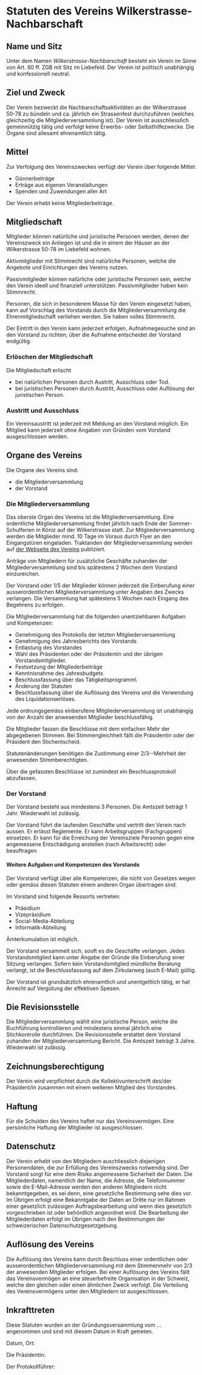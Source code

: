 # Statuten des Vereins Wilkerstrasse-Nachbarschaft

## Name und Sitz

Unter dem Namen *Wilkerstrasse-Nachbarschaft* besteht ein Verein im Sinne von Art. 60 ff. ZGB mit Sitz im Liebefeld.
Der Verein ist politisch unabhängig und konfessionell neutral.

## Ziel und Zweck

Der Verein bezweckt die Nachbarschaftsaktivitäten an der Wilkerstrasse 50-78 zu bündeln und ca. jährlich ein Strassenfest durchzuführen (welches gleichzeitig die Mitgliederversammlung ist).
Der Verein ist ausschliesslich gemeinnützig tätig und verfolgt keine Erwerbs- oder Selbsthilfezwecke.
Die Organe sind allesamt ehrenamtlich tätig.

## Mittel

Zur Verfolgung des Vereinszweckes verfügt der Verein über folgende Mittel:

- Gönnerbeiträge
- Erträge aus eigenen Veranstaltungen
- Spenden und Zuwendungen aller Art

Der Verein erhebt keine Mitgliederbeiträge.

## Mitgliedschaft

Mitglieder können natürliche und juristische Personen werden, denen der Vereinszweck ein Anliegen ist und die in einem der Häuser an der Wilkerstrasse 50-78 im Liebefeld wohnen.

Aktivmitglieder mit Stimmrecht sind natürliche Personen, welche die Angebote und Einrichtungen des Vereins nutzen.

Passivmitglieder können natürliche oder juristische Personen sein, welche den Verein ideell und finanziell unterstützen.
Passivmitglieder haben kein Stimmrecht.

Personen, die sich in besonderem Masse für den Verein eingesetzt haben, kann auf Vorschlag des Vorstands durch die Mitgliederversammlung die Ehrenmitgliedschaft verliehen werden.
Sie haben volles Stimmrecht.

Der Eintritt in den Verein kann jederzeit erfolgen, Aufnahmegesuche sind an den Vorstand zu richten; über die Aufnahme entscheidet der Vorstand endgültig.

### Erlöschen der Mitgliedschaft

Die Mitgliedschaft erlischt

- bei natürlichen Personen durch Austritt, Ausschluss oder Tod.
- bei juristischen Personen durch Austritt, Ausschluss oder Auflösung der juristischen Person.

### Austritt und Ausschluss

Ein Vereinsaustritt ist jederzeit mit Meldung an den Vorstand möglich.
Ein Mitglied kann jederzeit ohne Angaben von Gründen vom Vorstand ausgeschlossen werden.

## Organe des Vereins

Die Organe des Vereins sind:

- die Mitgliederversammlung
- der Vorstand

### Die Mitgliederversammlung

Das oberste Organ des Vereins ist die Mitgliederversammlung.
Eine ordentliche Mitgliederversammlung findet jährlich nach Ende der Sommer-Schulferien in Köniz auf der Wilkerstrasse statt.
Zur Mitgliederversammlung werden die Mitglieder mind. 10 Tage im Voraus durch Flyer an den Eingangstüren eingeladen.
Traktanden der Mitgliederversammlung werden auf [der Webseite des Vereins](https://wilkerstrasse.ch/) publiziert.

Anträge von Mitgliedern für zusätzliche Geschäfte zuhanden der Mitgliederversammlung sind bis spätestens 2 Wochen dem Vorstand einzureichen.

Der Vorstand oder 1/5 der Mitglieder können jederzeit die Einberufung einer ausserordentlichen Mitgliederversammlung unter Angaben des Zwecks verlangen.
Die Versammlung hat spätestens 5 Wochen nach Eingang des Begehrens zu erfolgen.

Die Mitgliederversammlung hat die folgenden unentziehbaren Aufgaben und Kompetenzen:

- Genehmigung des Protokolls der letzten Mitgliederversammlung
- Genehmigung des Jahresberichts des Vorstands
- Entlastung des Vorstandes
- Wahl des Präsidenten oder der Präsidentin und der übrigen Vorstandsmitglieder.
- Festsetzung der Mitgliederbeiträge
- Kenntnisnahme des Jahresbudgets
- Beschlussfassung über das Tätigkeitsprogramm\
- Änderung der Statuten
- Beschlussfassung über die Auflösung des Vereins und die Verwendung des Liquidationserlöses.

Jede ordnungsgemäss einberufene Mitgliederversammlung ist unabhängig von der Anzahl der anwesenden Mitglieder beschlussfähig.

Die Mitglieder fassen die Beschlüsse mit dem einfachen Mehr der abgegebenen Stimmen.
Bei Stimmengleichheit fällt die Präsidentin oder der Präsident den Stichentscheid.

Statutenänderungen benötigen die Zustimmung einer 2/3--Mehrheit der anwesenden Stimmberechtigten.

Über die gefassten Beschlüsse ist zumindest ein Beschlussprotokoll abzufassen.

### Der Vorstand

Der Vorstand besteht aus mindestens 3 Personen.
Die Amtszeit beträgt 1 Jahr.
Wiederwahl ist zulässig.

Der Vorstand führt die laufenden Geschäfte und vertritt den Verein nach aussen.
Er erlässt Reglemente.
Er kann Arbeitsgruppen (Fachgruppen) einsetzen.
Er kann für die Erreichung der Vereinsziele Personen gegen eine angemessene Entschädigung anstellen (nach Arbeitsrecht) oder beauftragen

#### Weitere Aufgaben und Kompetenzen des Vorstands

Der Vorstand verfügt über alle Kompetenzen, die nicht von Gesetzes wegen oder gemäss diesen Statuten einem anderen Organ übertragen sind.

Im Vorstand sind folgende Ressorts vertreten:

- Präsidium
- Vizepräsidium
- Social-Media-Abteilung
- Informatik-Abteilung

Ämterkumulation ist möglich.

Der Vorstand versammelt sich, sooft es die Geschäfte verlangen.
Jedes Vorstandsmitglied kann unter Angabe der Gründe die Einberufung einer Sitzung verlangen.
Sofern kein Vorstandsmitglied mündliche Beratung verlangt, ist die Beschlussfassung auf dem Zirkularweg (auch E-Mail) gültig.

Der Vorstand ist grundsätzlich ehrenamtlich und unentgeltlich tätig, er hat Anrecht auf Vergütung der effektiven Spesen.

## Die Revisionsstelle

Die Mitgliederversammlung wählt eine juristische Person, welche die Buchführung kontrollieren und mindestens einmal jährlich eine Stichkontrolle durchführen.
Die Revisionsstelle erstattet dem Vorstand zuhanden der Mitgliederversammlung Bericht.
Die Amtszeit beträgt 3 Jahre.
Wiederwahl ist zulässig.

## Zeichnungsberechtigung

Der Verein wird verpflichtet durch die Kollektivunterschrift des/der Präsident/in zusammen mit einem weiteren Mitglied des Vorstandes.

## Haftung

Für die Schulden des Vereins haftet nur das Vereinsvermögen.
Eine persönliche Haftung der Mitglieder ist ausgeschlossen.

## Datenschutz

Der Verein erhebt von den Mitgliedern auschliesslich diejenigen Personendaten, die zur Erfüllung des Vereinszwecks notwendig sind.
Der Vorstand sorgt für eine dem Risiko angemessene Sicherheit der Daten.
Die Mitgliederdaten, namentlich der Name, die Adresse, die Telefonnummer sowie die E-Mail-Adresse werden den anderen Mitgliedern nicht bekanntgegeben, es sei denn, eine gesetzliche Bestimmung sehe dies vor.
Im Übrigen erfolgt eine Bekanntgabe der Daten an Dritte nur im Rahmen einer gesetzlich zulässigen Auftragsbearbeitung und wenn dies gesetzlich vorgeschrieben ist oder behördlich angeordnet wird.
Die Bearbeitung der Mitgliederdaten erfolgt im Übrigen nach den Bestimmungen der schweizerischen Datenschutzgesetzgebung.

## Auflösung des Vereins

Die Auflösung des Vereins kann durch Beschluss einer ordentlichen oder ausserordentlichen Mitgliederversammlung mit dem Stimmenmehr von 2/3 der anwesenden Mitglieder erfolgen.
Bei einer Auflösung des Vereins fällt das Vereinsvermögen an eine steuerbefreite Organisation in der Schweiz, welche den gleichen oder einen ähnlichen Zweck verfolgt.
Die Verteilung des Vereinsvermögens unter den Mitgliedern ist ausgeschlossen.

## Inkrafttreten

Diese Statuten wurden an der Gründungsversammlung vom ...  angenommen und sind mit diesem Datum in Kraft getreten.

Datum, Ort:

Die Präsidentin:

Der Protokollführer:
